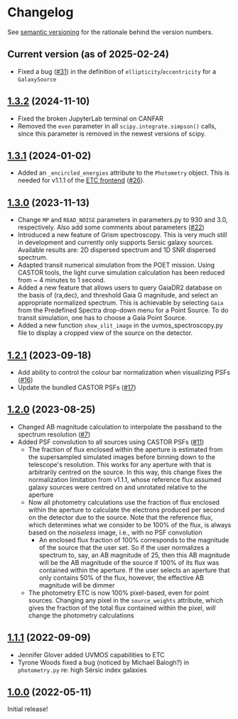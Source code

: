 # Changelog

See [semantic versioning](https://semver.org/spec/v2.0.0.html) for the rationale behind
the version numbers.

## Current version (as of 2025-02-24)

- Fixed a bug ([#31](https://github.com/CASTOR-telescope/ETC/issues/31)) in the definition
  of `ellipticity`/`eccentricity` for a `GalaxySource`

## [1.3.2](https://github.com/CASTOR-telescope/ETC/tree/v1.3.2) (2024-11-10)

- Fixed the broken JupyterLab terminal on CANFAR
- Removed the `even` parameter in all `scipy.integrate.simpson()` calls, since this
  parameter is removed in the newest versions of scipy.

## [1.3.1](https://github.com/CASTOR-telescope/ETC/tree/v1.3.1) (2024-01-02)

- Added an `_encircled_energies` attribute to the `Photometry` object. This is needed for
  v1.1.1 of the [ETC frontend](https://github.com/CASTOR-telescope/ETC_frontend)
  ([#26](https://github.com/CASTOR-telescope/ETC/pull/26)).

## [1.3.0](https://github.com/CASTOR-telescope/ETC/tree/v1.3.0) (2023-11-13)

- Change `MP` and `READ_NOISE` parameters in parameters.py to 930 and 3.0, respectively.
  Also add some comments about parameters
  ([#22](https://github.com/CASTOR-telescope/ETC/pull/22))
- Introduced a new feature of Grism spectroscopy. This is very much still in development
  and currently only supports Sersic galaxy sources. Available results are: 2D dispersed
  spectrum and 1D SNR dispersed spectrum.
- Adapted transit numerical simulation from the POET mission. Using CASTOR tools, the
  light curve simulation calculation has been reduced from ~ 4 minutes to 1 second.
- Added a new feature that allows users to query GaiaDR2 database on the basis of
  (ra,dec), and threshold Gaia G magnitude, and select an appropriate normalized spectrum.
  This is achievable by selecting `Gaia` from the Predefined Spectra drop-down menu for a
  Point Source. To do transit simulation, one has to choose a Gaia Point Source.
- Added a new function `show_slit_image` in the uvmos_spectroscopy.py file to display a
  cropped view of the source on the detector.

## [1.2.1](https://github.com/CASTOR-telescope/ETC/tree/v1.2.1) (2023-09-18)

- Add ability to control the colour bar normalization when visualizing PSFs
  ([#16](https://github.com/CASTOR-telescope/ETC/pull/16))
- Update the bundled CASTOR PSFs ([#17](https://github.com/CASTOR-telescope/ETC/pull/17))

## [1.2.0](https://github.com/CASTOR-telescope/ETC/tree/v1.2.0) (2023-08-25)

- Changed AB magnitude calculation to interpolate the passband to the spectrum resolution
  ([#7](https://github.com/CASTOR-telescope/ETC/pull/7))
- Added PSF convolution to all sources using CASTOR PSFs
  ([#11](https://github.com/CASTOR-telescope/ETC/pull/11))
  - The fraction of flux enclosed within the aperture is estimated from the supersampled
    simulated images before binning down to the telescope's resolution. This works for any
    aperture with that is arbitrarily centred on the source. In this way, this change
    fixes the normalization limitation from v1.1.1, whose reference flux assumed galaxy
    sources were centred on and unrotated relative to the aperture
  - Now all photometry calculations use the fraction of flux enclosed within the aperture
    to calculate the electrons produced per second on the detector due to the source. Note
    that the reference flux, which determines what we consider to be 100% of the flux, is
    always based on the _noiseless_ image, i.e., with no PSF convolution
    - An enclosed flux fraction of 100% corresponds to the magnitude of the source that
      the user set. So if the user normalizes a spectrum to, say, an AB magnitude of 25,
      then this AB magnitude will be the AB magnitude of the source if 100% of its flux
      was contained within the aperture. If the user selects an aperture that only
      contains 50% of the flux, however, the effective AB magnitude will be dimmer
  - The photometry ETC is now 100% pixel-based, even for point sources. Changing any pixel
    in the `source_weights` attribute, which gives the fraction of the total flux
    contained within the pixel, _will_ change the photometry calculations

## [1.1.1](https://github.com/CASTOR-telescope/ETC/tree/v1.1.1) (2022-09-09)

- Jennifer Glover added UVMOS capabilities to ETC
- Tyrone Woods fixed a bug (noticed by Michael Balogh?) in `photometry.py` re: high Sérsic
  index galaxies

## [1.0.0](https://github.com/CASTOR-telescope/ETC/tree/v1.0.0) (2022-05-11)

Initial release!
